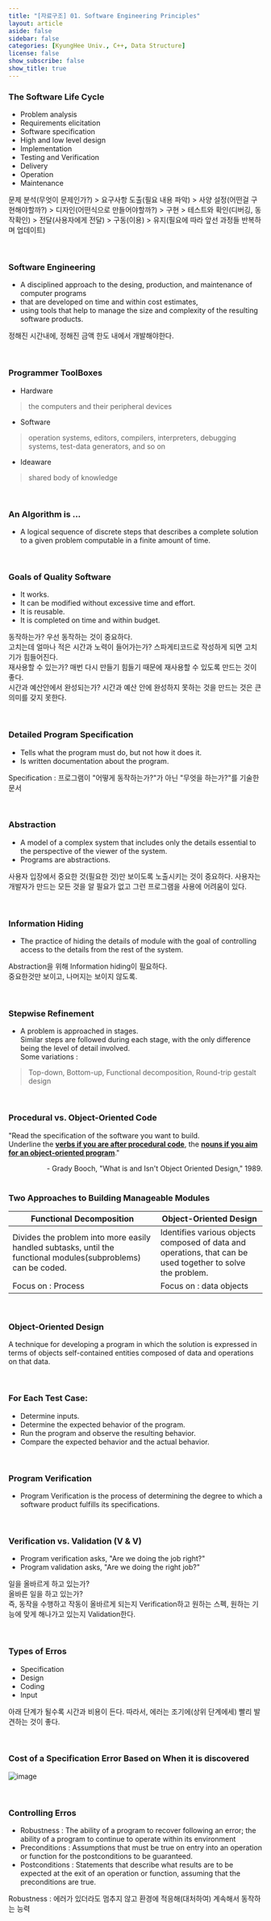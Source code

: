 ```yaml
---
title: "[자료구조] 01. Software Engineering Principles"
layout: article
aside: false
sidebar: false
categories: [KyungHee Univ., C++, Data Structure]
license: false
show_subscribe: false
show_title: true
---
```


### The Software Life Cycle
- Problem analysis
- Requirements elicitation
- Software specification
- High and low level design
- Implementation
- Testing and Verification
- Delivery
- Operation
- Maintenance

 문제 분석(무엇이 문제인가?) > 요구사항 도출(필요 내용 파악) > 사양 설정(어떤걸 구현해야할까?) > 디자인(어떤식으로 만들어야할까?) > 구현 > 테스트와 확인(디버깅, 동작확인) > 전달(사용자에게 전달) > 구동(이용) > 유지(필요에 따라 앞선 과정들 반복하며 업데이트)

<br>

### Software Engineering
- A disciplined approach to the desing, production, and maintenance of computer programs
- that are developed on time and within cost estimates,
- using tools that help to manage the size and complexity of the resulting software products.

정해진 시간내에, 정해진 금액 한도 내에서 개발해야한다.

<br>

### Programmer ToolBoxes
- Hardware
> the computers and their peripheral devices
- Software
> operation systems, editors, compilers, interpreters, debugging systems, test-data generators, and so on
- Ideaware
> shared body of knowledge

<br>

### An Algorithm is ...
- A logical sequence of discrete steps that describes a complete solution to a given problem computable in a finite amount of time.

<br>

### Goals of Quality Software
- It works.
- It can be modified without excessive time and effort.
- It is reusable.
- It is completed on time and within budget.

동작하는가? 우선 동작하는 것이 중요하다.<br>
고치는데 얼마나 적은 시간과 노력이 들어가는가? 스파게티코드로 작성하게 되면 고치기가 힘들어진다.<br>
재사용할 수 있는가? 매번 다시 만들기 힘들기 때문에 재사용할 수 있도록 만드는 것이 좋다.<br>
시간과 예산안에서 완성되는가? 시간과 예산 안에 완성하지 못하는 것을 만드는 것은 큰 의미를 갖지 못한다.<br>

<br>

### Detailed Program Specification
- Tells what the program must do, but not how it does it.
- Is written documentation about the program.

Specification : 프로그램이 "어떻게 동작하는가?"가 아닌 "무엇을 하는가?"를 기술한 문서 

<br>

### Abstraction
- A model of a complex system that includes only the details essential to the perspective of the viewer of the system.
- Programs are abstractions.

사용자 입장에서 중요한 것(필요한 것)만 보이도록 노출시키는 것이 중요하다. 사용자는 개발자가 만드는 모든 것을 알 필요가 없고 그런 프로그램을 사용에 어려움이 있다.

<br>

### Information Hiding
- The practice of hiding the details of module with the goal of controlling access to the details from the rest of the system.

Abstraction을 위해 Information hiding이 필요하다.<br>
중요한것만 보이고, 나머지는 보이지 않도록.

<br>

### Stepwise Refinement
- A problem is approached in stages.<br>
Similar steps are followed during each stage, with the only difference being the level of detail involved.<br>
Some variations :
> Top-down, Bottom-up, Functional decomposition, Round-trip gestalt design

<br>

### Procedural vs. Object-Oriented Code
"Read the specification of the software you want to build.<br>
Underline the <u>**verbs if you are after procedural code**</u>, the <u>**nouns if you aim for an object-oriented program**</u>."<br>
<div style="text-align: right">- Grady Booch, "What is and Isn't Object Oriented Design," 1989.</div>

<br>

### Two Approaches to Building Manageable Modules
|Functional Decomposition | Object-Oriented Design |
|-------------------------|------------------------|
|Divides the problem into more easily handled subtasks, until the functional modules(subproblems) can be coded. | Identifies various objects composed of data and operations, that can be used together to solve the problem.|
|Focus on : Process | Focus on : data objects|

<br>

### Object-Oriented Design
A technique for developing a program in which the solution is expressed in terms of objects self-contained entities composed of data and operations on that data.

<br>

### For Each Test Case:
- Determine inputs.
- Determine the expected behavior of the program.
- Run the program and observe the resulting behavior.
- Compare the expected behavior and the actual behavior.

<br>

### Program Verification
- Program Verification is the process of determining the degree to which a software product fulfills its specifications.

<br>

### Verification vs. Validation (V & V)
- Program verification asks, "Are we doing the job right?"
- Program validation asks, "Are we doing the right job?"

일을 올바르게 하고 있는가?<br>
올바른 일을 하고 있는가?<br>
즉, 동작을 수행하고 작동이 올바르게 되는지 Verification하고 원하는 스펙, 원하는 기능에 맞게 해나가고 있는지 Validation한다. 

<br>

### Types of Erros
- Specification
- Design
- Coding
- Input

아래 단계가 될수록 시간과 비용이 든다. 따라서, 에러는 조기에(상위 단계에세) 빨리 발견하는 것이 좋다.

<br>

### Cost of a Specification Error Based on When it is discovered
![image](https://user-images.githubusercontent.com/79047370/114646447-3b05a880-9d16-11eb-9f77-60a6104d9ade.png)

<br>

### Controlling Erros
- Robustness : The ability of a program to recover following an error; the ability of a program to continue to operate within its environment
- Preconditions : Assumptions that must be true on entry into an operation or function for the postconditions to be guaranteed.
- Postconditions : Statements that describe what results are to be expected at the exit of an operation or function, assuming that the preconditions are true.

Robustness : 에러가 있더라도 멈추지 않고 환경에 적응해(대처하여) 계속해서 동작하는 능력